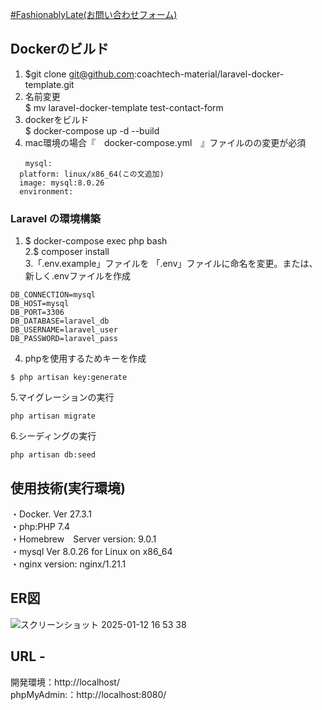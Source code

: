 <ins>#FashionablyLate(お問い合わせフォーム)</ins>

## Dockerのビルド 
 1. $git clone git@github.com:coachtech-material/laravel-docker-template.git<br>
 2. 名前変更<br>
    $ mv laravel-docker-template test-contact-form<br>
 3. dockerをビルド<br>
    $ docker-compose up -d --build<br>
 4. mac環境の場合『　docker-compose.yml　』ファイルのの変更が必須<br>
  ```
　　mysql:
    platform: linux/x86_64(この文追加)
    image: mysql:8.0.26
    environment:
  ```

### Laravel の環境構築
1. $ docker-compose exec php bash<br>
2.$ composer install<br>
3.「.env.example」ファイルを 「.env」ファイルに命名を変更。または、新しく.envファイルを作成
```
DB_CONNECTION=mysql
DB_HOST=mysql
DB_PORT=3306
DB_DATABASE=laravel_db
DB_USERNAME=laravel_user
DB_PASSWORD=laravel_pass
```

4. phpを使用するためキーを作成
 ```
$ php artisan key:generate
```
5.マイグレーションの実行
```
php artisan migrate
```
6.シーディングの実行
```
php artisan db:seed
```

 ## 使用技術(実行環境)

・Docker. Ver 27.3.1<br>
・php:PHP 7.4<br>
・Homebrew　Server version: 9.0.1 <br>
・mysql  Ver 8.0.26 for Linux on x86_64<br>
・nginx version: nginx/1.21.1<br>

## ER図 
![スクリーンショット 2025-01-12 16 53 38](https://github.com/user-attachments/assets/c3381ffe-cf07-4e81-9885-ab08b4515ea7)

## URL -
開発環境：http://localhost/<br>
phpMyAdmin:：http://localhost:8080/
